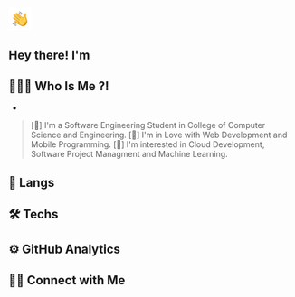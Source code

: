 <img src="https://raw.githubusercontent.com/AVS1508/AVS1508/master/assets/Hand%20Wave.gif" width="40">

## Hey there! I'm

## 👨🏻‍💻  Who Is Me ?!

- 
> [📌] I'm a Software Engineering Student in College of Computer Science and Engineering.
> [💠] I'm in Love with Web Development and Mobile Programming. 
> [🚀] I'm interested in Cloud Development, Software Project Managment and Machine Learning. 


## 📝  Langs


## 🛠️  Techs

## ⚙️  GitHub Analytics

## 🤝🏻  Connect with Me

<!--
**Az-Abdulaziz/Az-Abdulaziz** is a ✨ _special_ ✨ repository because its `README.md` (this file) appears on your GitHub profile.

Here are some ideas to get you started:

- 🔭 I’m currently working on ...
- 🌱 I’m currently learning ...
- 👯 I’m looking to collaborate on ...
- 🤔 I’m looking for help with ...
- 💬 Ask me about ...
- 📫 How to reach me: ...
- 😄 Pronouns: ...
- ⚡ Fun fact: ...
-->
